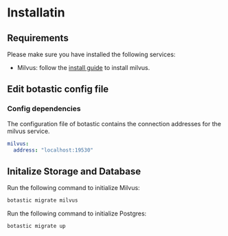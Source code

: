 # Installatin

## Requirements

Please make sure you have installed the following services:

- Milvus: follow the [install guide](./install-mivus.md) to install milvus.

## Edit botastic config file

### Config dependencies

The configuration file of botastic contains the connection addresses for the milvus service.

```yaml
milvus:
  address: "localhost:19530"
```

## Initalize Storage and Database

Run the following command to initialize Milvus: 

```bash
botastic migrate milvus
```

Run the following command to initialize Postgres:

```bash
botastic migrate up
```
